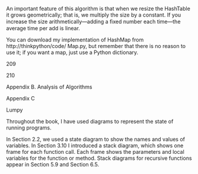 An important feature of this algorithm is that when we resize the HashTable it grows geometrically; that is, we multiply the size by a constant. If you increase the size arithmetically—adding a ﬁxed number each time—the average time per add is linear.

You can download my implementation of HashMap from http://thinkpython/code/ Map.py, but remember that there is no reason to use it; if you want a map, just use a Python dictionary.

209

210

Appendix B. Analysis of Algorithms

Appendix C

Lumpy

Throughout the book, I have used diagrams to represent the state of running programs.

In Section 2.2, we used a state diagram to show the names and values of variables. In Section 3.10 I introduced a stack diagram, which shows one frame for each function call. Each frame shows the parameters and local variables for the function or method. Stack diagrams for recursive functions appear in Section 5.9 and Section 6.5.